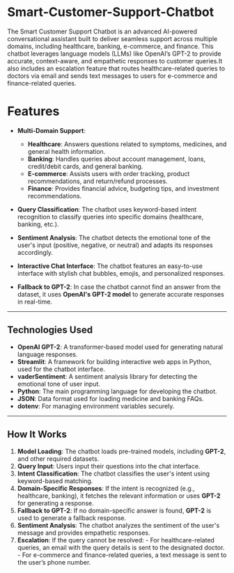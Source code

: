 # Smart-Customer-Support-Chatbot
The Smart Customer Support Chatbot is an advanced AI-powered conversational assistant built to deliver seamless support across multiple domains, including healthcare, banking, e-commerce, and finance. This chatbot leverages language models (LLMs) like OpenAI’s GPT-2  to provide accurate, context-aware, and empathetic responses to customer queries.It also includes an escalation feature that routes healthcare-related queries to doctors via email and sends text messages to users for e-commerce and finance-related queries.

# Features

- **Multi-Domain Support**:
  - **Healthcare**: Answers questions related to symptoms, medicines, and general health information.
  - **Banking**: Handles queries about account management, loans, credit/debit cards, and general banking.
  - **E-commerce**: Assists users with order tracking, product recommendations, and return/refund processes.
  - **Finance**: Provides financial advice, budgeting tips, and investment recommendations.

- **Query Classification**: The chatbot uses keyword-based intent recognition to classify queries into specific domains (healthcare, banking, etc.).

- **Sentiment Analysis**: The chatbot detects the emotional tone of the user's input (positive, negative, or neutral) and adapts its responses accordingly.

- **Interactive Chat Interface**: The chatbot features an easy-to-use interface with stylish chat bubbles, emojis, and personalized responses.

- **Fallback to GPT-2**: In case the chatbot cannot find an answer from the dataset, it uses **OpenAI's GPT-2 model** to generate accurate responses in real-time.

---

## Technologies Used

- **OpenAI GPT-2**: A transformer-based model used for generating natural language responses.
- **Streamlit**: A framework for building interactive web apps in Python, used for the chatbot interface.
- **vaderSentiment**: A sentiment analysis library for detecting the emotional tone of user input.
- **Python**: The main programming language for developing the chatbot.
- **JSON**: Data format used for loading medicine and banking FAQs.
- **dotenv**: For managing environment variables securely.

---

## How It Works

1. **Model Loading**: The chatbot loads pre-trained models, including **GPT-2**, and other required datasets.
2. **Query Input**: Users input their questions into the chat interface.
3. **Intent Classification**: The chatbot classifies the user's intent using keyword-based matching.
4. **Domain-Specific Responses**: If the intent is recognized (e.g., healthcare, banking), it fetches the relevant information or uses **GPT-2** for generating a response.
5. **Fallback to GPT-2**: If no domain-specific answer is found, **GPT-2** is used to generate a fallback response.
6. **Sentiment Analysis**: The chatbot analyzes the sentiment of the user's message and provides empathetic responses.
7. **Escalation**: If the query cannot be resolved:
        - For healthcare-related queries, an email with the query details is sent to the designated doctor.
        - For e-commerce and finance-related queries, a text message is sent to the user’s phone number.
